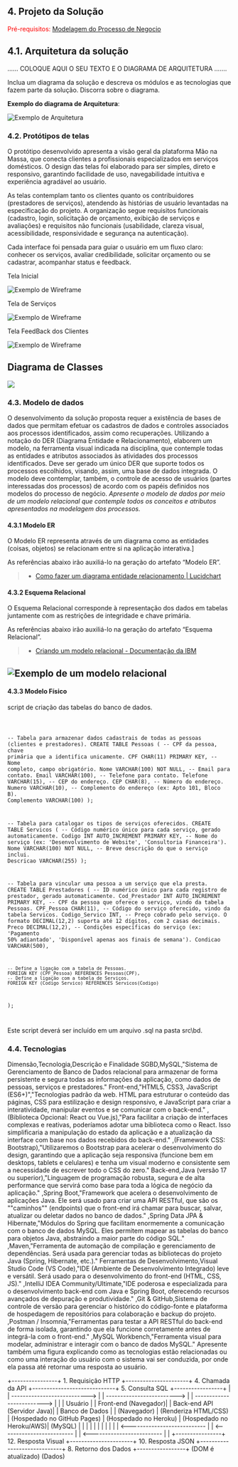 ## 4. Projeto da Solução

<span style="color:red">Pré-requisitos: <a href="03-Modelagem do Processo de Negocio.md"> Modelagem do Processo de Negocio</a></span>

## 4.1. Arquitetura da solução


......  COLOQUE AQUI O SEU TEXTO E O DIAGRAMA DE ARQUITETURA .......

 Inclua um diagrama da solução e descreva os módulos e as tecnologias
 que fazem parte da solução. Discorra sobre o diagrama.
 
 **Exemplo do diagrama de Arquitetura**:
 
 ![Exemplo de Arquitetura](./images/arquitetura-exemplo.png)
 

### 4.2. Protótipos de telas

O protótipo desenvolvido apresenta a visão geral da plataforma Mão na Massa, que conecta clientes a profissionais especializados em serviços domésticos. O design das telas foi elaborado para ser simples, direto e responsivo, garantindo facilidade de uso, navegabilidade intuitiva e experiência agradável ao usuário.

As telas contemplam tanto os clientes quanto os contribuidores (prestadores de serviços), atendendo às histórias de usuário levantadas na especificação do projeto. A organização segue requisitos funcionais (cadastro, login, solicitação de orçamento, exibição de serviços e avaliações) e requisitos não funcionais (usabilidade, clareza visual, acessibilidade, responsividade e segurança na autenticação).

Cada interface foi pensada para guiar o usuário em um fluxo claro: conhecer os serviços, avaliar credibilidade, solicitar orçamento ou se cadastrar, acompanhar status e feedback.

Tela Inicial

![Exemplo de Wireframe](images/inicial.png)

Tela de Serviços

![Exemplo de Wireframe](images/servicos.png)

Tela FeedBack dos Clientes 

![Exemplo de Wireframe](images/feedback.png)
## Diagrama de Classes

<img src="images/dc.jpg" >

### 4.3. Modelo de dados

O desenvolvimento da solução proposta requer a existência de bases de dados que permitam efetuar os cadastros de dados e controles associados aos processos identificados, assim como recuperações.
Utilizando a notação do DER (Diagrama Entidade e Relacionamento), elaborem um modelo, na ferramenta visual indicada na disciplina, que contemple todas as entidades e atributos associados às atividades dos processos identificados. Deve ser gerado um único DER que suporte todos os processos escolhidos, visando, assim, uma base de dados integrada. O modelo deve contemplar, também, o controle de acesso de usuários (partes interessadas dos processos) de acordo com os papéis definidos nos modelos do processo de negócio.
_Apresente o modelo de dados por meio de um modelo relacional que contemple todos os conceitos e atributos apresentados na modelagem dos processos._

#### 4.3.1 Modelo ER

O Modelo ER representa através de um diagrama como as entidades (coisas, objetos) se relacionam entre si na aplicação interativa.]

As referências abaixo irão auxiliá-lo na geração do artefato “Modelo ER”.

> - [Como fazer um diagrama entidade relacionamento | Lucidchart](https://www.lucidchart.com/pages/pt/como-fazer-um-diagrama-entidade-relacionamento)

#### 4.3.2 Esquema Relacional

O Esquema Relacional corresponde à representação dos dados em tabelas juntamente com as restrições de integridade e chave primária.
 
As referências abaixo irão auxiliá-lo na geração do artefato “Esquema Relacional”.

> - [Criando um modelo relacional - Documentação da IBM](https://www.ibm.com/docs/pt-br/cognos-analytics/10.2.2?topic=designer-creating-relational-model)

![Exemplo de um modelo relacional](images/modeloRelacional.png "Exemplo de Modelo Relacional.")
---


#### 4.3.3 Modelo Físico

script de criação das tabelas do banco de dados.

<code>

-- Tabela para armazenar dados cadastrais de todas as pessoas (clientes e prestadores).
CREATE TABLE Pessoas (
    -- CPF da pessoa, chave primária que a identifica unicamente.
    CPF CHAR(11) PRIMARY KEY,
    -- Nome completo, campo obrigatório.
    Nome VARCHAR(100) NOT NULL,
    -- Email para contato.
    Email VARCHAR(100),
    -- Telefone para contato.
    Telefone VARCHAR(15),
    -- CEP do endereço.
    CEP CHAR(8),
    -- Número do endereço.
    Numero VARCHAR(10),
    -- Complemento do endereço (ex: Apto 101, Bloco B).
    Complemento VARCHAR(100)
);

-- Tabela para catalogar os tipos de serviços oferecidos.
CREATE TABLE Servicos (
    -- Código numérico único para cada serviço, gerado automaticamente.
    Codigo INT AUTO_INCREMENT PRIMARY KEY,
    -- Nome do serviço (ex: 'Desenvolvimento de Website', 'Consultoria Financeira').
    Nome VARCHAR(100) NOT NULL,
    -- Breve descrição do que o serviço inclui.
    Descricao VARCHAR(255)
);

-- Tabela para vincular uma pessoa a um serviço que ela presta.
CREATE TABLE Prestadores (
    -- ID numérico único para cada registro de prestador, gerado automaticamente.
    Cod_Prestador INT AUTO_INCREMENT PRIMARY KEY,
    -- CPF da pessoa que oferece o serviço, vindo da tabela Pessoas.
    CPF_Pessoa CHAR(11),
    -- Código do serviço oferecido, vindo da tabela Servicos.
    Codigo_Servico INT,
    -- Preço cobrado pelo serviço. O formato DECIMAL(12,2) suporta até 12 dígitos, com 2 casas decimais.
    Preco DECIMAL(12,2),
    -- Condições específicas do serviço (ex: 'Pagamento 50% adiantado', 'Disponível apenas aos finais de semana').
    Condicao VARCHAR(500),
    
    -- Define a ligação com a tabela de Pessoas.
    FOREIGN KEY (CPF_Pessoa) REFERENCES Pessoas(CPF),
    -- Define a ligação com a tabela de Serviços.
    FOREIGN KEY (Codigo_Servico) REFERENCES Servicos(Codigo)
);

</code>

Este script deverá ser incluído em um arquivo .sql na pasta src\bd.

### 4.4. Tecnologias
Dimensão,Tecnologia,Descrição e Finalidade
SGBD,MySQL,"Sistema de Gerenciamento de Banco de Dados relacional para armazenar de forma persistente e segura todas as informações da aplicação, como dados de pessoas, serviços e prestadores."
Front-end,"HTML5, CSS3, JavaScript (ES6+)","Tecnologias padrão da web. HTML para estruturar o conteúdo das páginas, CSS para estilização e design responsivo, e JavaScript para criar a interatividade, manipular eventos e se comunicar com o back-end."
,(Biblioteca Opcional: React ou Vue.js),"Para facilitar a criação de interfaces complexas e reativas, poderíamos adotar uma biblioteca como o React. Isso simplificaria a manipulação do estado da aplicação e a atualização da interface com base nos dados recebidos do back-end."
,(Framework CSS: Bootstrap),"Utilizaremos o Bootstrap para acelerar o desenvolvimento do design, garantindo que a aplicação seja responsiva (funcione bem em desktops, tablets e celulares) e tenha um visual moderno e consistente sem a necessidade de escrever todo o CSS do zero."
Back-end,Java (versão 17 ou superior),"Linguagem de programação robusta, segura e de alta performance que servirá como base para toda a lógica de negócio da aplicação."
,Spring Boot,"Framework que acelera o desenvolvimento de aplicações Java. Ele será usado para criar uma API RESTful, que são os ""caminhos"" (endpoints) que o front-end irá chamar para buscar, salvar, atualizar ou deletar dados no banco de dados."
,Spring Data JPA & Hibernate,"Módulos do Spring que facilitam enormemente a comunicação com o banco de dados MySQL. Eles permitem mapear as tabelas do banco para objetos Java, abstraindo a maior parte do código SQL."
,Maven,"Ferramenta de automação de compilação e gerenciamento de dependências. Será usada para gerenciar todas as bibliotecas do projeto Java (Spring, Hibernate, etc.)."
Ferramentas de Desenvolvimento,Visual Studio Code (VS Code),"IDE (Ambiente de Desenvolvimento Integrado) leve e versátil. Será usado para o desenvolvimento do front-end (HTML, CSS, JS)."
,IntelliJ IDEA Community/Ultimate,"IDE poderosa e especializada para o desenvolvimento back-end com Java e Spring Boot, oferecendo recursos avançados de depuração e produtividade."
,Git & GitHub,Sistema de controle de versão para gerenciar o histórico do código-fonte e plataforma de hospedagem de repositórios para colaboração e backup do projeto.
,Postman / Insomnia,"Ferramentas para testar a API RESTful do back-end de forma isolada, garantindo que ela funcione corretamente antes de integrá-la com o front-end."
,MySQL Workbench,"Ferramenta visual para modelar, administrar e interagir com o banco de dados MySQL."
Apresente também uma figura explicando como as tecnologias estão relacionadas ou como uma interação do usuário com o sistema vai ser conduzida, por onde ela passa até retornar uma resposta ao usuário.



+----------------+      1. Requisição HTTP      +----------------------+      4. Chamada da API      +-----------------------------+      5. Consulta SQL      +-----------------+
|                | ---------------------------> |                      | -------------------------> |                             | -------------------------> |                 |
|     Usuário    |                              |  Front-end (Navegador)|                            | Back-end API (Servidor Java)|                            | Banco de Dados  |
|   (Navegador)  |      (Renderiza HTML/CSS)    | (Hospedado no GitHub Pages) |     (Hospedado no Heroku)    |    (Hospedado no Heroku/AWS)|      (MySQL)      |
|                |                              |                      |                            |                             |                            |                 |
|                | <--------------------------- |                      | <------------------------- |                             | <------------------------- |                 |
+----------------+     12. Resposta Visual     +----------------------+     10. Resposta JSON      +-----------------------------+     8. Retorno dos Dados    +-----------------+
                         (DOM é atualizado)                                   (Dados)

